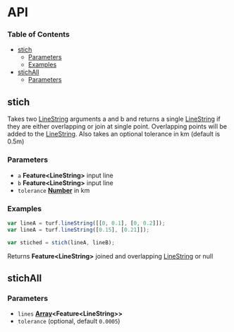 # API

<!-- Generated by documentation.js. Update this documentation by updating the source code. -->

### Table of Contents

*   [stich](#stich)
    *   [Parameters](#parameters)
    *   [Examples](#examples)
*   [stichAll](#stichall)
    *   [Parameters](#parameters-1)

## stich

Takes two [LineString](LineString) arguments a and b and returns a single [LineString](LineString) if they
are either overlapping or join at single point.  Overlapping points will be added to
the [LineString](LineString).  Also takes an optional tolerance in km (default is 0.5m)

### Parameters

*   `a` **Feature\<LineString>** input line
*   `b` **Feature\<LineString>** input line
*   `tolerance` **[Number](https://developer.mozilla.org/docs/Web/JavaScript/Reference/Global_Objects/Number)** in km

### Examples

```javascript
var lineA = turf.lineString([[0, 0.1], [0, 0.2]]);
var lineA = turf.lineString([0.15], [0.21]]);

var stiched = stich(lineA, lineB);
```

Returns **Feature\<LineString>** joined and overlapping [LineString](LineString) or null

## stichAll

### Parameters

*   `lines` **[Array](https://developer.mozilla.org/docs/Web/JavaScript/Reference/Global_Objects/Array)\<Feature\<LineString>>** 
*   `tolerance`   (optional, default `0.0005`)
